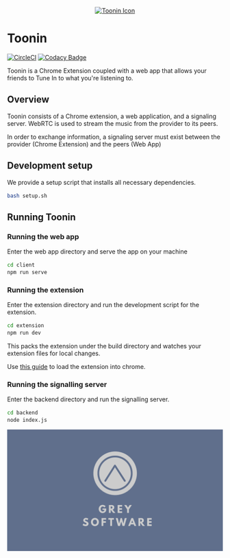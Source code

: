 <p align="center">
  <a href="https://toonin.ml" target="_blank">
    <img alt="Toonin Icon" width="100" src="https://github.com/grey-software/toonin/raw/master/assets/icon.png">
  </a>
</p>

# Toonin

[![CircleCI](https://circleci.com/gh/grey-software/toonin/tree/master.svg?style=svg)](https://circleci.com/gh/grey-software/toonin/tree/master) [![Codacy Badge](https://api.codacy.com/project/badge/Grade/d7e992618c424b9a8f1604bf7bb00403)](https://www.codacy.com/gh/grey-software/toonin?utm_source=github.com&amp;utm_medium=referral&amp;utm_content=grey-software/toonin&amp;utm_campaign=Badge_Grade)

Toonin is a Chrome Extension coupled with a web app that allows your friends to Tune In to what you're listening to. 

## Overview

Toonin consists of a Chrome extension, a web application, and a signaling server. WebRTC is used to stream the music from the provider to its peers. 

In order to exchange information, a signaling server must exist between the provider (Chrome Extension) and the peers (Web App)


## Development setup

We provide a setup script that installs all necessary dependencies. 
```sh
bash setup.sh
```

## Running Toonin

### Running the web app
Enter the web app directory and serve the app on your machine
```sh
cd client
npm run serve
```

### Running the extension
Enter the extension directory and run the development script for the extension. 
```sh
cd extension
npm run dev
```

This packs the extension under the build directory and watches your extension files for local changes. 

Use [this guide](https://developer.chrome.com/extensions/getstarted) to load the extension into chrome. 

### Running the signalling server
Enter the backend directory and run the signalling server. 
```sh
cd backend
node index.js
```


[![Grey Software](https://github.com/grey-software/Grey-Software/blob/master/grey-software.png?raw=true)](https://greysoftware.webflow.io)